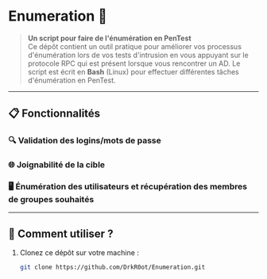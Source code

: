 # Enumeration 📜

> **Un script pour faire de l'énumération en PenTest**  
> Ce dépôt contient un outil pratique pour améliorer vos processus d'énumération lors de vos tests d'intrusion en vous appuyant sur le protocole RPC qui est présent lorsque vous rencontrer un AD.
> Le script est écrit en **Bash** (Linux) pour effectuer différentes tâches d'énumération en PenTest.
---

## 📋 Fonctionnalités
### 🔍 Validation des logins/mots de passe
### 🌐 Joignabilité de la cible
### 🖥️ Énumération des utilisateurs et récupération des membres de groupes souhaités

---

## 🚀 Comment utiliser ?
1. Clonez ce dépôt sur votre machine :
   ```bash
   git clone https://github.com/DrkR0ot/Enumeration.git

